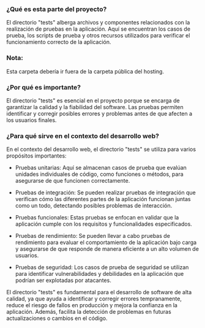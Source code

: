 ### ¿Qué es esta parte del proyecto?

El directorio "tests" alberga archivos y componentes relacionados con la realización de pruebas en la aplicación. Aquí se encuentran los casos de prueba, los scripts de prueba y otros recursos utilizados para verificar el funcionamiento correcto de la aplicación.

### Nota:
Esta carpeta debería ir fuera de la carpeta pública del hosting.

### ¿Por qué es importante?

El directorio "tests" es esencial en el proyecto porque se encarga de garantizar la calidad y la fiabilidad del software. Las pruebas permiten identificar y corregir posibles errores y problemas antes de que afecten a los usuarios finales.

### ¿Para qué sirve en el contexto del desarrollo web?

En el contexto del desarrollo web, el directorio "tests" se utiliza para varios propósitos importantes:

- Pruebas unitarias: Aquí se almacenan casos de prueba que evalúan unidades individuales de código, como funciones o métodos, para asegurarse de que funcionen correctamente.

- Pruebas de integración: Se pueden realizar pruebas de integración que verifican cómo las diferentes partes de la aplicación funcionan juntas como un todo, detectando posibles problemas de interacción.

- Pruebas funcionales: Estas pruebas se enfocan en validar que la aplicación cumple con los requisitos y funcionalidades especificados.

- Pruebas de rendimiento: Se pueden llevar a cabo pruebas de rendimiento para evaluar el comportamiento de la aplicación bajo carga y asegurarse de que responde de manera eficiente a un alto volumen de usuarios.

- Pruebas de seguridad: Los casos de prueba de seguridad se utilizan para identificar vulnerabilidades y debilidades en la aplicación que podrían ser explotadas por atacantes.

El directorio "tests" es fundamental para el desarrollo de software de alta calidad, ya que ayuda a identificar y corregir errores tempranamente, reduce el riesgo de fallos en producción y mejora la confianza en la aplicación. Además, facilita la detección de problemas en futuras actualizaciones o cambios en el código.